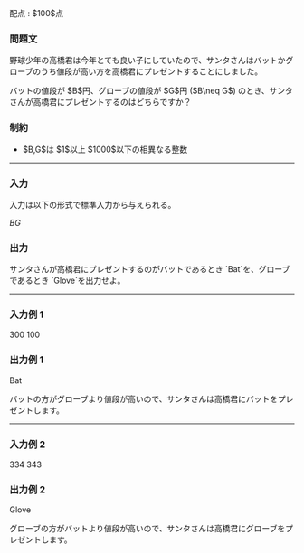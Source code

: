
<div>

<span>

<span>

<p>
配点 : $100$点
</p>

<div>

<section>

### **問題文**

<p>
野球少年の高橋君は今年とても良い子にしていたので、サンタさんはバットかグローブのうち値段が高い方を高橋君にプレゼントすることにしました。
</p>

<p>
バットの値段が $B$円、グローブの値段が $G$円 ($B\neq G$) のとき、サンタさんが高橋君にプレゼントするのはどちらですか？
</p>

</section>

</div>

<div>

<section>

### **制約**

<ul>

<li>
$B,G$は $1$以上 $1000$以下の相異なる整数
</li>

</ul>

</section>

</div>

---

<div>

<div>

<section>

### **入力**

<p>
入力は以下の形式で標準入力から与えられる。
</p>

<div>

$B$$G$
</div>

</section>

</div>

<div>

<section>

### **出力**

<p>
サンタさんが高橋君にプレゼントするのがバットであるとき `Bat`を、グローブであるとき `Glove`を出力せよ。
</p>

</section>

</div>

</div>

---

<div>

<section>

### **入力例 1**

<div>

300 100

</div>

</section>

</div>

<div>

<section>

### **出力例 1**

<div>

Bat

</div>

<p>
バットの方がグローブより値段が高いので、サンタさんは高橋君にバットをプレゼントします。
</p>

</section>

</div>

---

<div>

<section>

### **入力例 2**

<div>

334 343

</div>

</section>

</div>

<div>

<section>

### **出力例 2**

<div>

Glove

</div>

<p>
グローブの方がバットより値段が高いので、サンタさんは高橋君にグローブをプレゼントします。
</p>

</section>

</div>

</span>

</span>

</div>
